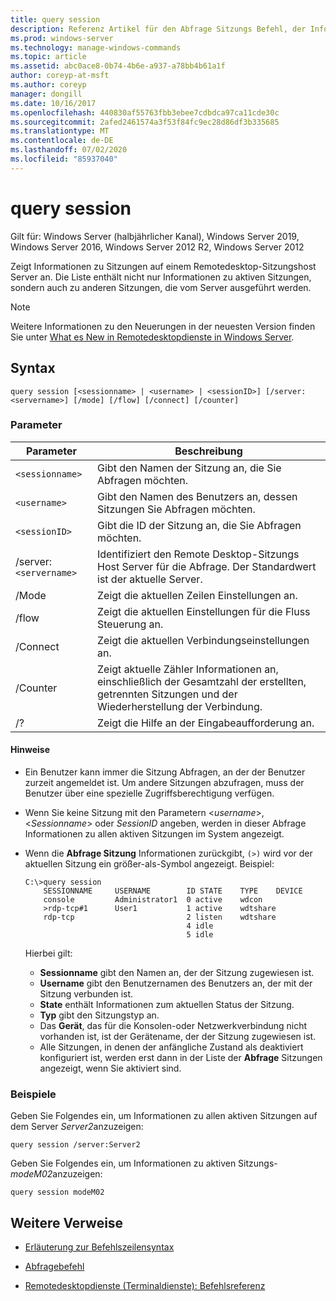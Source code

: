 ```yaml
---
title: query session
description: Referenz Artikel für den Abfrage Sitzungs Befehl, der Informationen zu Sitzungen auf einem Remotedesktop-Sitzungshost Server anzeigt.
ms.prod: windows-server
ms.technology: manage-windows-commands
ms.topic: article
ms.assetid: abc0ace8-0b74-4b6e-a937-a78bb4b61a1f
author: coreyp-at-msft
ms.author: coreyp
manager: dongill
ms.date: 10/16/2017
ms.openlocfilehash: 440830af55763fbb3ebee7cdbdca97ca11cde30c
ms.sourcegitcommit: 2afed2461574a3f53f84fc9ec28d86df3b335685
ms.translationtype: MT
ms.contentlocale: de-DE
ms.lasthandoff: 07/02/2020
ms.locfileid: "85937040"
---
```

# <a name="query-session"></a>query session

Gilt für: Windows Server (halbjährlicher Kanal), Windows Server 2019, Windows Server 2016, Windows Server 2012 R2, Windows Server 2012

Zeigt Informationen zu Sitzungen auf einem Remotedesktop-Sitzungshost Server an. Die Liste enthält nicht nur Informationen zu aktiven Sitzungen, sondern auch zu anderen Sitzungen, die vom Server ausgeführt werden.

> [!NOTE]
> Weitere Informationen zu den Neuerungen in der neuesten Version finden Sie unter [What es New in Remotedesktopdienste in Windows Server](https://docs.microsoft.com/previous-versions/windows/it-pro/windows-server-2012-R2-and-2012/dn283323(v=ws.11)).

## <a name="syntax"></a>Syntax

```
query session [<sessionname> | <username> | <sessionID>] [/server:<servername>] [/mode] [/flow] [/connect] [/counter]
```

### <a name="parameters"></a>Parameter

| Parameter | Beschreibung |
|--|--|
| `<sessionname>` | Gibt den Namen der Sitzung an, die Sie Abfragen möchten. |
| `<username>` | Gibt den Namen des Benutzers an, dessen Sitzungen Sie Abfragen möchten. |
| `<sessionID>` | Gibt die ID der Sitzung an, die Sie Abfragen möchten. |
| /server:`<servername>` | Identifiziert den Remote Desktop-Sitzungs Host Server für die Abfrage. Der Standardwert ist der aktuelle Server. |
| /Mode | Zeigt die aktuellen Zeilen Einstellungen an. |
| /flow | Zeigt die aktuellen Einstellungen für die Fluss Steuerung an. |
| /Connect | Zeigt die aktuellen Verbindungseinstellungen an. |
| /Counter | Zeigt aktuelle Zähler Informationen an, einschließlich der Gesamtzahl der erstellten, getrennten Sitzungen und der Wiederherstellung der Verbindung. |
| /? | Zeigt die Hilfe an der Eingabeaufforderung an. |

#### <a name="remarks"></a>Hinweise

- Ein Benutzer kann immer die Sitzung Abfragen, an der der Benutzer zurzeit angemeldet ist. Um andere Sitzungen abzufragen, muss der Benutzer über eine spezielle Zugriffsberechtigung verfügen.

- Wenn Sie keine Sitzung mit den Parametern <*username*>, <*Sessionname*> oder *SessionID* angeben, werden in dieser Abfrage Informationen zu allen aktiven Sitzungen im System angezeigt.

- Wenn die **Abfrage Sitzung** Informationen zurückgibt, `(>)` wird vor der aktuellen Sitzung ein größer-als-Symbol angezeigt. Beispiel:

    ```
    C:\>query session
        SESSIONNAME     USERNAME        ID STATE    TYPE    DEVICE
        console         Administrator1  0 active    wdcon
        >rdp-tcp#1      User1           1 active    wdtshare
        rdp-tcp                         2 listen    wdtshare
                                        4 idle
                                        5 idle
    ```

    Hierbei gilt:
  - **Sessionname** gibt den Namen an, der der Sitzung zugewiesen ist.
  - **Username** gibt den Benutzernamen des Benutzers an, der mit der Sitzung verbunden ist.
  - **State** enthält Informationen zum aktuellen Status der Sitzung.
  - **Typ** gibt den Sitzungstyp an.
  - Das **Gerät**, das für die Konsolen-oder Netzwerkverbindung nicht vorhanden ist, ist der Gerätename, der der Sitzung zugewiesen ist.
  - Alle Sitzungen, in denen der anfängliche Zustand als deaktiviert konfiguriert ist, werden erst dann in der Liste der **Abfrage** Sitzungen angezeigt, wenn Sie aktiviert sind.

### <a name="examples"></a>Beispiele

Geben Sie Folgendes ein, um Informationen zu allen aktiven Sitzungen auf dem Server *Server2*anzuzeigen:

```
query session /server:Server2
```

Geben Sie Folgendes ein, um Informationen zu aktiven Sitzungs- *modeM02*anzuzeigen:

```
query session modeM02
```

## <a name="additional-references"></a>Weitere Verweise

- [Erläuterung zur Befehlszeilensyntax](command-line-syntax-key.md)

- [Abfragebefehl](query.md)

- [Remotedesktopdienste (Terminaldienste): Befehlsreferenz](remote-desktop-services-terminal-services-command-reference.md)
